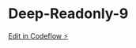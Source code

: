 # Deep-Readonly-9

[Edit in Codeflow ⚡️](https://stackblitz.com/~/github.com/CameronStAmant/Deep-Readonly-9)